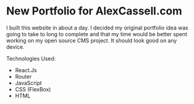 # New Portfolio for AlexCassell.com

I built this website in about a day.  I decided my original portfolio idea was going to take to long to complete and that my time would be better spent working on my open source CMS project.  It should look good on any device.

Technologies Used:
* React.Js
* Router
* JavaScript
* CSS (FlexBox)
* HTML